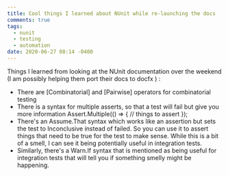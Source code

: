 ```yaml
---
title: Cool things I learned about NUnit while re-launching the docs
comments: true
tags:
  - nunit
  - testing
  - automation
date: 2020-06-27 08:14 -0400
---
```

Things I learned from looking at the NUnit documentation over the weekend (I am possibly helping them port their docs to docfx ) :

* There are [Combinatorial] and [Pairwise] operators for combinatorial testing
* There is a syntax for multiple asserts, so that a test will fail but give you more information Assert.Multiple(() => { // things to assert });
* There's an Assume.That syntax which works like an assertion but sets the test to Inconclusive instead of failed. So you can use it to assert things that need to be true for the test to make sense. While this is a bit of a smell, I can see it being potentially useful in integration tests.
* Similarly, there's a Warn.If syntax that is mentioned as being useful for integration tests that will tell you if something smelly might be happening.